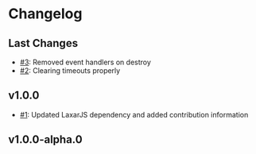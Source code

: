 # Changelog

## Last Changes

- [#3](https://github.com/LaxarJS/ax-layer-control/issues/3): Removed event handlers on destroy
- [#2](https://github.com/LaxarJS/ax-layer-control/issues/2): Clearing timeouts properly


## v1.0.0

- [#1](https://github.com/LaxarJS/ax-layer-control/issues/1): Updated LaxarJS dependency and added contribution information


## v1.0.0-alpha.0
